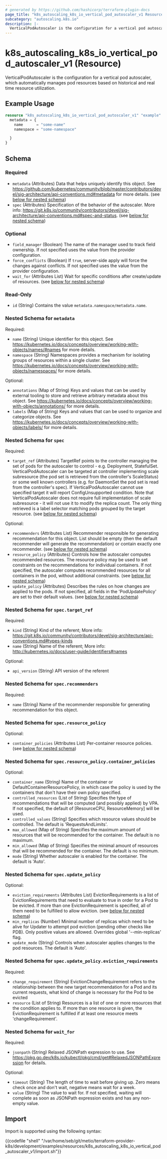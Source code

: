 ```yaml
---
# generated by https://github.com/hashicorp/terraform-plugin-docs
page_title: "k8s_autoscaling_k8s_io_vertical_pod_autoscaler_v1 Resource - terraform-provider-k8s"
subcategory: "autoscaling.k8s.io"
description: |-
  VerticalPodAutoscaler is the configuration for a vertical pod autoscaler, which automatically manages pod resources based on historical and real time resource utilization.
---
```


# k8s_autoscaling_k8s_io_vertical_pod_autoscaler_v1 (Resource)

VerticalPodAutoscaler is the configuration for a vertical pod autoscaler, which automatically manages pod resources based on historical and real time resource utilization.

## Example Usage

```terraform
resource "k8s_autoscaling_k8s_io_vertical_pod_autoscaler_v1" "example" {
  metadata = {
    name      = "some-name"
    namespace = "some-namespace"

  }
}
```

<!-- schema generated by tfplugindocs -->
## Schema

### Required

- `metadata` (Attributes) Data that helps uniquely identify this object. See https://github.com/kubernetes/community/blob/master/contributors/devel/sig-architecture/api-conventions.md#metadata for more details. (see [below for nested schema](#nestedatt--metadata))
- `spec` (Attributes) Specification of the behavior of the autoscaler. More info: https://git.k8s.io/community/contributors/devel/sig-architecture/api-conventions.md#spec-and-status. (see [below for nested schema](#nestedatt--spec))

### Optional

- `field_manager` (Boolean) The name of the manager used to track field ownership. If not specified uses the value from the provider configuration.
- `force_conflicts` (Boolean) If `true`, server-side apply will force the changes against conflicts. If not specified uses the value from the provider configuration.
- `wait_for` (Attributes List) Wait for specific conditions after create/update of resources. (see [below for nested schema](#nestedatt--wait_for))

### Read-Only

- `id` (String) Contains the value `metadata.namespace/metadata.name`.

<a id="nestedatt--metadata"></a>
### Nested Schema for `metadata`

Required:

- `name` (String) Unique identifier for this object. See https://kubernetes.io/docs/concepts/overview/working-with-objects/names/#names for more details.
- `namespace` (String) Namespaces provides a mechanism for isolating groups of resources within a single cluster. See https://kubernetes.io/docs/concepts/overview/working-with-objects/namespaces/ for more details.

Optional:

- `annotations` (Map of String) Keys and values that can be used by external tooling to store and retrieve arbitrary metadata about this object. See https://kubernetes.io/docs/concepts/overview/working-with-objects/annotations/ for more details.
- `labels` (Map of String) Keys and values that can be used to organize and categorize objects. See https://kubernetes.io/docs/concepts/overview/working-with-objects/labels/ for more details.


<a id="nestedatt--spec"></a>
### Nested Schema for `spec`

Required:

- `target_ref` (Attributes) TargetRef points to the controller managing the set of pods for the autoscaler to control - e.g. Deployment, StatefulSet. VerticalPodAutoscaler can be targeted at controller implementing scale subresource (the pod set is retrieved from the controller's ScaleStatus) or some well known controllers (e.g. for DaemonSet the pod set is read from the controller's spec). If VerticalPodAutoscaler cannot use specified target it will report ConfigUnsupported condition. Note that VerticalPodAutoscaler does not require full implementation of scale subresource - it will not use it to modify the replica count. The only thing retrieved is a label selector matching pods grouped by the target resource. (see [below for nested schema](#nestedatt--spec--target_ref))

Optional:

- `recommenders` (Attributes List) Recommender responsible for generating recommendation for this object. List should be empty (then the default recommender will generate the recommendation) or contain exactly one recommender. (see [below for nested schema](#nestedatt--spec--recommenders))
- `resource_policy` (Attributes) Controls how the autoscaler computes recommended resources. The resource policy may be used to set constraints on the recommendations for individual containers. If not specified, the autoscaler computes recommended resources for all containers in the pod, without additional constraints. (see [below for nested schema](#nestedatt--spec--resource_policy))
- `update_policy` (Attributes) Describes the rules on how changes are applied to the pods. If not specified, all fields in the 'PodUpdatePolicy' are set to their default values. (see [below for nested schema](#nestedatt--spec--update_policy))

<a id="nestedatt--spec--target_ref"></a>
### Nested Schema for `spec.target_ref`

Required:

- `kind` (String) Kind of the referent; More info: https://git.k8s.io/community/contributors/devel/sig-architecture/api-conventions.md#types-kinds
- `name` (String) Name of the referent; More info: http://kubernetes.io/docs/user-guide/identifiers#names

Optional:

- `api_version` (String) API version of the referent


<a id="nestedatt--spec--recommenders"></a>
### Nested Schema for `spec.recommenders`

Required:

- `name` (String) Name of the recommender responsible for generating recommendation for this object.


<a id="nestedatt--spec--resource_policy"></a>
### Nested Schema for `spec.resource_policy`

Optional:

- `container_policies` (Attributes List) Per-container resource policies. (see [below for nested schema](#nestedatt--spec--resource_policy--container_policies))

<a id="nestedatt--spec--resource_policy--container_policies"></a>
### Nested Schema for `spec.resource_policy.container_policies`

Optional:

- `container_name` (String) Name of the container or DefaultContainerResourcePolicy, in which case the policy is used by the containers that don't have their own policy specified.
- `controlled_resources` (List of String) Specifies the type of recommendations that will be computed (and possibly applied) by VPA. If not specified, the default of [ResourceCPU, ResourceMemory] will be used.
- `controlled_values` (String) Specifies which resource values should be controlled. The default is 'RequestsAndLimits'.
- `max_allowed` (Map of String) Specifies the maximum amount of resources that will be recommended for the container. The default is no maximum.
- `min_allowed` (Map of String) Specifies the minimal amount of resources that will be recommended for the container. The default is no minimum.
- `mode` (String) Whether autoscaler is enabled for the container. The default is 'Auto'.



<a id="nestedatt--spec--update_policy"></a>
### Nested Schema for `spec.update_policy`

Optional:

- `eviction_requirements` (Attributes List) EvictionRequirements is a list of EvictionRequirements that need to evaluate to true in order for a Pod to be evicted. If more than one EvictionRequirement is specified, all of them need to be fulfilled to allow eviction. (see [below for nested schema](#nestedatt--spec--update_policy--eviction_requirements))
- `min_replicas` (Number) Minimal number of replicas which need to be alive for Updater to attempt pod eviction (pending other checks like PDB). Only positive values are allowed. Overrides global '--min-replicas' flag.
- `update_mode` (String) Controls when autoscaler applies changes to the pod resources. The default is 'Auto'.

<a id="nestedatt--spec--update_policy--eviction_requirements"></a>
### Nested Schema for `spec.update_policy.eviction_requirements`

Required:

- `change_requirement` (String) EvictionChangeRequirement refers to the relationship between the new target recommendation for a Pod and its current requests, what kind of change is necessary for the Pod to be evicted
- `resource` (List of String) Resources is a list of one or more resources that the condition applies to. If more than one resource is given, the EvictionRequirement is fulfilled if at least one resource meets 'changeRequirement'.




<a id="nestedatt--wait_for"></a>
### Nested Schema for `wait_for`

Required:

- `jsonpath` (String) Relaxed JSONPath expression to use. See https://pkg.go.dev/k8s.io/kubectl/pkg/cmd/get#RelaxedJSONPathExpression for details.

Optional:

- `timeout` (String) The length of time to wait before giving up. Zero means check once and don't wait, negative means wait for a week.
- `value` (String) The value to wait for. If not specified, waiting will complete as soon as JSONPath expression exists and has any non-empty value.

## Import

Import is supported using the following syntax:

{{codefile "shell" "/var/home/seb/git/metio/terraform-provider-k8s/development/examples/resources/k8s_autoscaling_k8s_io_vertical_pod_autoscaler_v1/import.sh"}}
